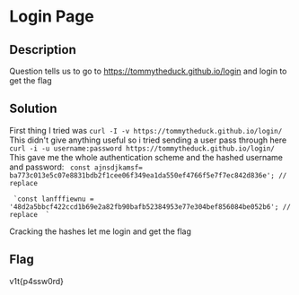 # Login Page

## Description
Question tells us to go to https://tommytheduck.github.io/login and login to get the flag

## Solution
First thing I tried was `curl -I -v https://tommytheduck.github.io/login/`  
This didn't give anything useful so i tried sending a user pass through here  
`curl -i -u username:password https://tommytheduck.github.io/login/`  
This gave me the whole authentication scheme and the hashed username and password:
`  const ajnsdjkamsf= ba773c013e5c07e8831bdb2f1cee06f349ea1da550ef4766f5e7f7ec842d836e'; // replace   
`  

     `const lanfffiewnu = '48d2a5bbcf422ccd1b69e2a82fb90bafb52384953e77e304bef856084be052b6'; // replace  `  
      
Cracking the hashes let me login and get the flag

## Flag
v1t{p4ssw0rd}
